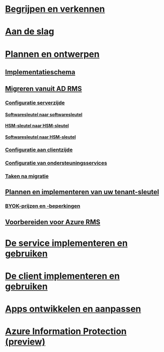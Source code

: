 # [Begrijpen en verkennen](/rights-management/understand-explore/azure-rights-management)
# [Aan de slag](/rights-management/get-started/requirements-azure-rms)
# [Plannen en ontwerpen](deployment-roadmap.md)
## [Implementatieschema](deployment-roadmap.md)
## [Migreren vanuit AD RMS](migrate-from-ad-rms-to-azure-rms.md)
### [Configuratie serverzijde](migrate-from-ad-rms-phase1.md)
#### [Softwaresleutel naar softwaresleutel](migrate-softwarekey-to-softwarekey.md)
#### [HSM-sleutel naar HSM-sleutel](migrate-hsmkey-to-hsmkey.md)
#### [Softwaresleutel naar HSM-sleutel](migrate-softwarekey-to-hsmkey.md)
### [Configuratie aan clientzijde](migrate-from-ad-rms-phase2.md)
### [Configuratie van ondersteuningsservices](migrate-from-ad-rms-phase3.md)
### [Taken na migratie](migrate-from-ad-rms-phase4.md)
## [Plannen en implementeren van uw tenant-sleutel](plan-implement-tenant-key.md)
### [BYOK-prijzen en -beperkingen](byok-price-restrictions.md)
## [Voorbereiden voor Azure RMS](prepare.md)
# [De service implementeren en gebruiken](/rights-management/deploy-use/activate-service)
# [De client implementeren en gebruiken](/rights-management/rms-client/use-client)
# [Apps ontwikkelen en aanpassen](/rights-management/develop/developers-guide)
# [Azure Information Protection (preview)](/rights-management/information-protection/what-is-information-protection)


<!--HONumber=Aug16_HO3-->


